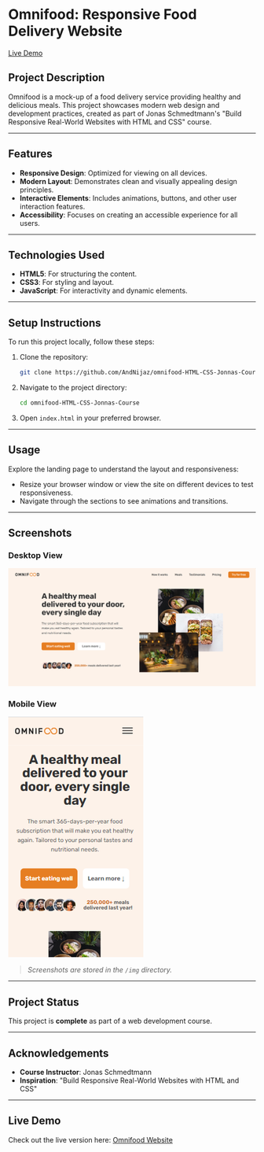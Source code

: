 # Omnifood: Responsive Food Delivery Website

[Live Demo](https://omnifooodn.netlify.app/)

## Project Description
Omnifood is a mock-up of a food delivery service providing healthy and delicious meals. This project showcases modern web design and development practices, created as part of Jonas Schmedtmann's "Build Responsive Real-World Websites with HTML and CSS" course.

---

## Features
- **Responsive Design**: Optimized for viewing on all devices.
- **Modern Layout**: Demonstrates clean and visually appealing design principles.
- **Interactive Elements**: Includes animations, buttons, and other user interaction features.
- **Accessibility**: Focuses on creating an accessible experience for all users.

---

## Technologies Used
- **HTML5**: For structuring the content.
- **CSS3**: For styling and layout.
- **JavaScript**: For interactivity and dynamic elements.

---

## Setup Instructions
To run this project locally, follow these steps:

1. Clone the repository:

   ```bash
   git clone https://github.com/AndNijaz/omnifood-HTML-CSS-Jonnas-Course.git
   ```

2. Navigate to the project directory:

   ```bash
   cd omnifood-HTML-CSS-Jonnas-Course
   ```

3. Open `index.html` in your preferred browser.

---

## Usage
Explore the landing page to understand the layout and responsiveness:

- Resize your browser window or view the site on different devices to test responsiveness.
- Navigate through the sections to see animations and transitions.

---

## Screenshots

### Desktop View
![Desktop View](img/desktop-view.png)

### Mobile View
![Mobile View](img/mobile-view.png)

> *Screenshots are stored in the `/img` directory.*

---

## Project Status
This project is **complete** as part of a web development course.

---

## Acknowledgements
- **Course Instructor**: Jonas Schmedtmann
- **Inspiration**: "Build Responsive Real-World Websites with HTML and CSS"

---

## Live Demo
Check out the live version here: [Omnifood Website](https://omnifooodn.netlify.app/)
